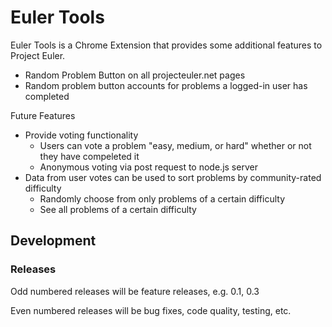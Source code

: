 # Euler Tools
Euler Tools is a Chrome Extension that provides some additional features to Project Euler.

* Random Problem Button on all projecteuler.net pages
* Random problem button accounts for problems a logged-in user has completed

Future Features

* Provide voting functionality
    - Users can vote a problem "easy, medium, or hard" whether or not they have compeleted it
    - Anonymous voting via post request to node.js server
* Data from user votes can be used to sort problems by community-rated difficulty
    - Randomly choose from only problems of a certain difficulty
    - See all problems of a certain difficulty

## Development

### Releases

Odd numbered releases will be feature releases, e.g. 0.1, 0.3

Even numbered releases will be bug fixes, code quality, testing, etc.
